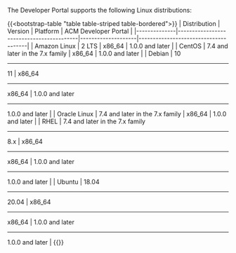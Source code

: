 The Developer Portal supports the following Linux distributions:

{{<bootstrap-table "table table-striped table-bordered">}}
| Distribution | Version                                  | Platform           | ACM Developer Portal                 |
|--------------|------------------------------------------|--------------------|--------------------------------------|
| Amazon Linux | 2 LTS                                    | x86_64             | 1.0.0 and later                      |
| CentOS       | 7.4 and later in the 7.x family          | x86_64             | 1.0.0 and later                      |
| Debian       | 10 <hr> 11                               | x86_64 <hr> x86_64 | 1.0.0 and later <hr> 1.0.0 and later |
| Oracle Linux | 7.4 and later in the 7.x family          | x86_64             | 1.0.0 and later                      |
| RHEL         | 7.4 and later in the 7.x family <hr> 8.x | x86_64 <hr> x86_64 | 1.0.0 and later <hr> 1.0.0 and later |
| Ubuntu       | 18.04 <hr> 20.04                         | x86_64 <hr> x86_64 | 1.0.0 and later <hr> 1.0.0 and later |
{{</bootstrap-table>}}

<!-- Do not remove. Keep this code at the bottom of the include -->
<!-- DOCS-1064 -->